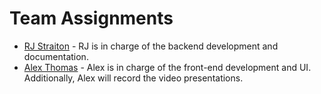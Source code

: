 # Team Assignments
* [RJ Straiton] - RJ is in charge of the backend development and documentation. 
* [Alex Thomas] - Alex is in charge of the front-end development and UI. Additionally, Alex will record the video presentations.


[RJ Straiton]: <https://github.com/straitonrj/SWE_3313_Project_Team9/blob/main/RJ%20Straiton%20Resume.md>
[Alex Thomas]: <https://github.com/straitonrj/SWE_3313_Project_Team9/blob/main/Alex%20Thomas%20Resume.md>

